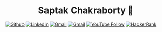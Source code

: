 <!-- ### Hi there I am Saptak Chakraborty👋 -->
<h1 align="center"> Saptak Chakraborty 👋 </h1>

[![Github](https://img.shields.io/static/v1?label=&message=Github&color=black&style=flat&logo=github)](https://github.com/Saptak10)
[![Linkedin](https://img.shields.io/static/v1?label=&message=Linkedin&color=0E7FBF&&&style=flat&logo=linkedin&logoColor=white)](https://www.linkedin.com/in/saptak-chakraborty/)
[![Gmail](https://img.shields.io/static/v1?label=Gmail&labelColor=EA0008&message=saptak.bugatti20@gmail.com&color=555555&style=flat&logo=gmail&logoColor=white)](mailto:saptak.bugatti20@gmail.com)
[![Gmail](https://img.shields.io/static/v1?label=Gmail&labelColor=EA0008&message=1929114@kiit.ac.in&color=555555&style=flat&logo=gmail&logoColor=white)](mailto:1929114@kiit.ac.in)
[![YouTube Follow](https://img.shields.io/youtube/channel/views/UC7VlXXvUZhxoo2ux617y_Gg?logo=YouTube&style=flat)](https://www.youtube.com/channel/UC7VlXXvUZhxoo2ux617y_Gg)
[![HackerRank](https://img.shields.io/website?label=HackerRank&style=flat&url=https%3A%2F%2Fwww.hackerrank.com%2Fsaptak_bugatti20)](https://www.hackerrank.com/saptak_bugatti20)

<!--
**Saptak10/Saptak10** is a ✨ _special_ ✨ repository because its `README.md` (this file) appears on your GitHub profile.

Here are some ideas to get you started:

- 🔭 I’m currently working on ...
- 🌱 I’m currently learning ...
- 👯 I’m looking to collaborate on ...
- 🤔 I’m looking for help with ...
- 💬 Ask me about ...
- 📫 How to reach me: ...
- 😄 Pronouns: ...
- ⚡ Fun fact: ...
-->
